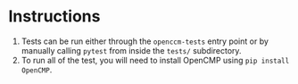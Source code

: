 # Instructions
1. Tests can be run either through the `openccm-tests` entry point or by manually calling `pytest` from inside the `tests/` subdirectory.
2. To run all of the test, you will need to install OpenCMP using `pip install OpenCMP`.
